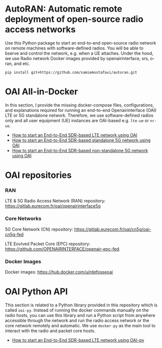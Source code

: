 # AutoRAN: Automatic remote deployment of open-source radio access networks

Use this Python package to start an end-to-end open-source radio network on remote machines with software-defined radios. You will be able to bserve and control the network, e.g. when a UE attaches. Under the hood, we use Radio network Docker images provided by openairinterface, srs, o-ran, and etc.


    pip install git+https://github.com/samiemostafavi/autoran.git


# OAI All-in-Docker

In this section, I provide the missing docker-compose files, configurations, and explanations required for running an end-to-end Openairinterface (OAI) LTE or 5G standalone network. Therefore, we use software-defined radios only and all user equipment (UE) instances are OAI-based e.g. `lte-ue` or `nr-ue`.

- [How to start an End-to-End SDR-based LTE network using OAI](docs/LTE.md)
- [How to start an End-to-End SDR-based standalone 5G network using OAI](docs/5G_SA_MINI_NRF.md)
- [How to start an End-to-End SDR-based non-standalone 5G network using OAI](docs/5G_NSA.md)

# OAI repositories

### RAN

LTE & 5G Radio Access Network (RAN) repository: https://gitlab.eurecom.fr/oai/openairinterface5g

### Core Networks

5G Core Network (CN) repository: https://gitlab.eurecom.fr/oai/cn5g/oai-cn5g-fed

LTE Eovlved Packet Core (EPC) repository: https://github.com/OPENAIRINTERFACE/openair-epc-fed.

### Docker Images

Docker images: https://hub.docker.com/u/rdefosseoai

# OAI Python API

This section is related to a Python library provided in this repository which is called `oai-py`. Instead of running the docker commands manually on the radio hosts, you can use this library and run a Python script from anywhere accessible through the network and run the radio access network or the core network remotely and automatic. We use `docker-py` as the main tool to interact with the radio and packet core hosts.

- [How to start an End-to-End SDR-based LTE network using OAI-py](docs/LTE-oaipy.md)
